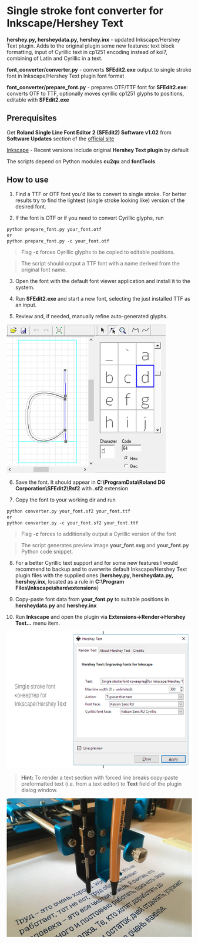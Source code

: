 Single stroke font converter for Inkscape/Hershey Text
======================================================

**hershey.py,
hersheydata.py,
hershey.inx** - updated Inkscape/Hershey Text plugin. Adds to the original plugin some new features: text block formatting, input of Cyrillic text in cp1251 encoding instead of koi7, combining of Latin and Cyrillic in a text.

**font_converter/converter.py** - converts **SFEdit2.exe** output to single stroke font in Inkscape/Hershey Text plugin font format

**font_converter/prepare_font.py** - prepares OTF/TTF font for **SFEdit2.exe**: converts OTF to TTF, optionally moves cyrillic cp1251 glyphs to positions, editable with **SFEdit2.exe**

Prerequisites
-------------

Get **Roland Single Line Font Editor 2 (SFEdit2) Software v1.02** from **Software Updates** section of the [official site](http://support.rolanddga.com/_layouts/rolanddga/productdetail.aspx?pm=egx-30a)

[Inkscape](http://inkscape.org) - Recent versions include original **Hershey Text plugin** by default

The scripts depend on Python modules **cu2qu** and **fontTools**


How to use
----------

1. Find a TTF or OTF font you'd like to convert to single stroke. For better results try to find the lightest (single stroke looking like) version of the desired font.

2. If the font is OTF or if you need to convert Cyrillic glyphs, run
```
python prepare_font.py your_font.otf
or 
python prepare_font.py -c your_font.otf
```
> Flag **-c** forces Cyrillic glyphs to be copied to editable positions.

> The script should output a TTF font with a name derived from the original font name.

3. Open the font with the default font viewer application and install it to the system.

4. Run **SFEdit2.exe** and start a new font, selecting the just installed TTF as an input.

5. Review and, if needed, manually refine auto-generated glyphs. 

![SFEdit2.exe](/i/sfedit2.png)

6. Save the font. It should appear in **C:\ProgramData\Roland DG Corporation\SFEdit2\Rsf2** with **.sf2** extension

7. Copy the font to your working dir and run
```
python converter.py your_font.sf2 your_font.ttf
or 
python converter.py -c your_font.sf2 your_font.ttf
```
> Flag **-c** forces to additionally output a Cyrillic version of the font

> The script generates preview image **your_font.svg** and **your_font.py** Python code snippet.

8. For a better Cyrillic text support and for some new features I would recommend to backup and to overwrite default Inkscape/Hershey Text plugin files with the supplied ones (**hershey.py, hersheydata.py, hershey.inx**, located as a rule in **C:\Program Files\Inkscape\share\extensions**)

9. Copy-paste font data from **your_font.py** to suitable positions in **hersheydata.py** and **hershey.inx**

10. Run **Inkscape** and open the plugin via **Extensions->Render->Hershey Text...** menu item.

![Updated hershey text plugin](/i/plugin.png)

> **Hint:** To render a text section with forced line breaks copy-paste preformatted text (i.e. from a text editor) to **Text** field of the plugin dialog window. 

![In action](/i/plotter.jpg)



